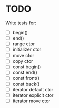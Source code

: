 # TODO

Write tests for:
- [ ] begin()
- [ ] end()
- [ ] range ctor
- [ ] initializer ctor
- [ ] move ctor
- [ ] copy ctor
- [ ] const begin()
- [ ] const end()
- [ ] const front()
- [ ] const back()
- [ ] iterator default ctor
- [ ] iterator explicit ctor
- [ ] iterator move ctor 
